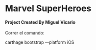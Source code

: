 # Marvel SuperHeroes

#### Project Created By Miguel Vicario

Correr el comando:

carthage bootstrap --platform iOS
